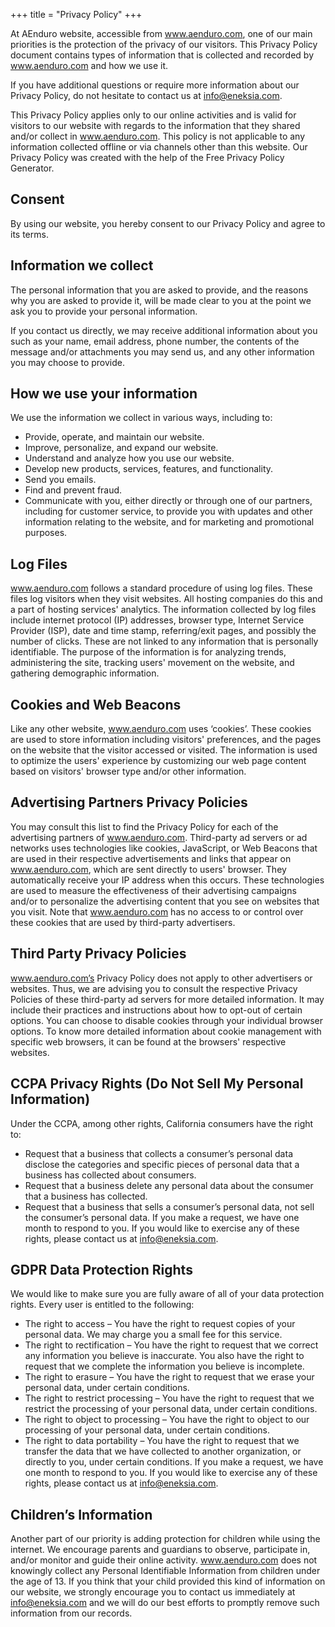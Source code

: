 +++
title = "Privacy Policy"
+++

At AEnduro website, accessible from www.aenduro.com, one of our main priorities is the protection of the privacy of our visitors. This Privacy Policy document contains types of information that is collected and recorded by www.aenduro.com and how we use it.

If you have additional questions or require more information about our Privacy Policy, do not hesitate to contact us at info@eneksia.com.

This Privacy Policy applies only to our online activities and is valid for visitors to our website with regards to the information that they shared and/or collect in www.aenduro.com. This policy is not applicable to any information collected offline or via channels other than this website. Our Privacy Policy was created with the help of the Free Privacy Policy Generator.

## Consent
By using our website, you hereby consent to our Privacy Policy and agree to its terms.

## Information we collect
The personal information that you are asked to provide, and the reasons why you are asked to provide it, will be made clear to you at the point we ask you to provide your personal information.

If you contact us directly, we may receive additional information about you such as your name, email address, phone number, the contents of the message and/or attachments you may send us, and any other information you may choose to provide.

## How we use your information
We use the information we collect in various ways, including to:
- Provide, operate, and maintain our website.
- Improve, personalize, and expand our website.
- Understand and analyze how you use our website.
- Develop new products, services, features, and functionality.
- Send you emails.
- Find and prevent fraud.
- Communicate with you, either directly or through one of our partners, including for customer service, to provide you with updates and other information relating to the website, and for marketing and promotional purposes.

## Log Files
www.aenduro.com follows a standard procedure of using log files. These files log visitors when they visit websites. All hosting companies do this and a part of hosting services' analytics. The information collected by log files include internet protocol (IP) addresses, browser type, Internet Service Provider (ISP), date and time stamp, referring/exit pages, and possibly the number of clicks. These are not linked to any information that is personally identifiable. The purpose of the information is for analyzing trends, administering the site, tracking users' movement on the website, and gathering demographic information.

## Cookies and Web Beacons
Like any other website, www.aenduro.com uses ‘cookies’. These cookies are used to store information including visitors' preferences, and the pages on the website that the visitor accessed or visited. The information is used to optimize the users' experience by customizing our web page content based on visitors' browser type and/or other information.

## Advertising Partners Privacy Policies
You may consult this list to find the Privacy Policy for each of the advertising partners of www.aenduro.com.
Third-party ad servers or ad networks uses technologies like cookies, JavaScript, or Web Beacons that are used in their respective advertisements and links that appear on www.aenduro.com, which are sent directly to users' browser. They automatically receive your IP address when this occurs. These technologies are used to measure the effectiveness of their advertising campaigns and/or to personalize the advertising content that you see on websites that you visit.
Note that www.aenduro.com has no access to or control over these cookies that are used by third-party advertisers.

## Third Party Privacy Policies
www.aenduro.com’s Privacy Policy does not apply to other advertisers or websites. Thus, we are advising you to consult the respective Privacy Policies of these third-party ad servers for more detailed information. It may include their practices and instructions about how to opt-out of certain options.
You can choose to disable cookies through your individual browser options. To know more detailed information about cookie management with specific web browsers, it can be found at the browsers' respective websites.

## CCPA Privacy Rights (Do Not Sell My Personal Information)
Under the CCPA, among other rights, California consumers have the right to:
- Request that a business that collects a consumer’s personal data disclose the categories and specific pieces of personal data that a business has collected about consumers.
- Request that a business delete any personal data about the consumer that a business has collected.
- Request that a business that sells a consumer’s personal data, not sell the consumer’s personal data.
If you make a request, we have one month to respond to you. If you would like to exercise any of these rights, please contact us at info@eneksia.com.

## GDPR Data Protection Rights
We would like to make sure you are fully aware of all of your data protection rights. Every user is entitled to the following:
- The right to access – You have the right to request copies of your personal data. We may charge you a small fee for this service.
- The right to rectification – You have the right to request that we correct any information you believe is inaccurate. You also have the right to request that we complete the information you believe is incomplete.
- The right to erasure – You have the right to request that we erase your personal data, under certain conditions.
- The right to restrict processing – You have the right to request that we restrict the processing of your personal data, under certain conditions.
- The right to object to processing – You have the right to object to our processing of your personal data, under certain conditions.
- The right to data portability – You have the right to request that we transfer the data that we have collected to another organization, or directly to you, under certain conditions.
If you make a request, we have one month to respond to you. If you would like to exercise any of these rights, please contact us at info@eneksia.com.

## Children’s Information
Another part of our priority is adding protection for children while using the internet. We encourage parents and guardians to observe, participate in, and/or monitor and guide their online activity.
www.aenduro.com does not knowingly collect any Personal Identifiable Information from children under the age of 13. If you think that your child provided this kind of information on our website, we strongly encourage you to contact us immediately at info@eneksia.com and we will do our best efforts to promptly remove such information from our records.

